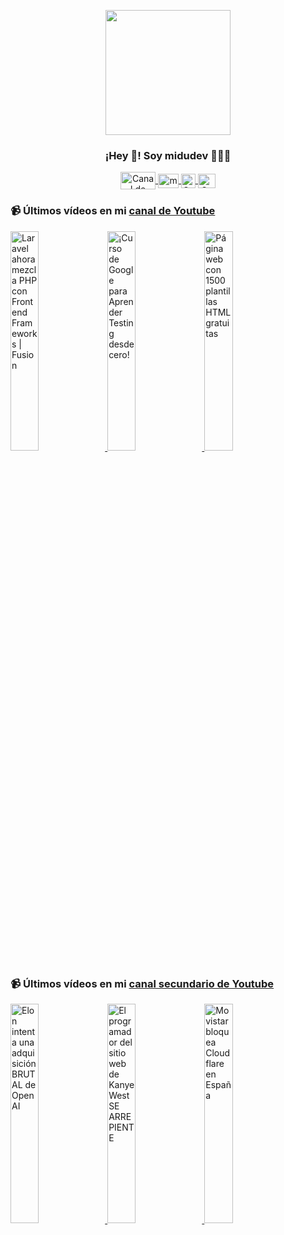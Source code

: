 <p align="center" width="300">
   <img align="center" width="200" src="https://user-images.githubusercontent.com/1561955/106762302-fda9de00-6635-11eb-99be-3ef744e60c0e.png" />
   <h3 align="center">¡Hey 👋! Soy midudev 👨🏻‍💻</h3>
</p>

<p align="center">
   <a href="https://twitch.tv/midudev" target="blank">
    <img align="center" src="https://upload.wikimedia.org/wikipedia/commons/c/ce/Twitch_logo_2019.svg" alt="Canal de Twitch de midudev" height="28px" width="56px" />
  </a>
  <span style="width: 8px;"> </span>
   <a href="https://youtube.com/midudev" target="blank">
    <img align="center" src="https://upload.wikimedia.org/wikipedia/commons/0/09/YouTube_full-color_icon_%282017%29.svg" alt="midudev" height="23px" width="33px" />
  </a>
  <span style="width: 8px;"> </span>
  <a href="https://instagram.com/midu.dev" target="blank">
    <img align="center" src="https://upload.wikimedia.org/wikipedia/commons/e/e7/Instagram_logo_2016.svg" alt="Canal de Instagram de midu.dev" height="23px" width="23px" />
  </a>
  <span style="width: 8px;"> </span>
  <a href="https://twitter.com/midudev" target="blank">
    <img align="center" src="https://upload.wikimedia.org/wikipedia/commons/thumb/6/6f/Logo_of_Twitter.svg/2491px-Logo_of_Twitter.svg.png" alt="Canal de Twitter de midudev" height="23px" width="28px" />
  </a>
</p>

### 📹 Últimos vídeos en mi [canal de Youtube](https://youtube.com/midudev?sub_confirmation=1)

<a href='https://youtu.be/0xGW8qhaeQI' target='_blank'>
  <img width='30%' src='https://img.youtube.com/vi/0xGW8qhaeQI/mqdefault.jpg' alt='Laravel ahora mezcla PHP con Frontend Frameworks | Fusion' />
</a>
<a href='https://youtu.be/carkzI2Sa9w' target='_blank'>
  <img width='30%' src='https://img.youtube.com/vi/carkzI2Sa9w/mqdefault.jpg' alt='¡Curso de Google para Aprender Testing desde cero!' />
</a>
<a href='https://youtu.be/xlgFWhZy0iI' target='_blank'>
  <img width='30%' src='https://img.youtube.com/vi/xlgFWhZy0iI/mqdefault.jpg' alt='Página web con 1500 plantillas HTML gratuitas' />
</a>

### 📹 Últimos vídeos en mi [canal secundario de Youtube](https://youtube.com/midulive?sub_confirmation=1)

<a href='https://youtu.be/c-KV2t_uEyE' target='_blank'>
  <img width='30%' src='https://img.youtube.com/vi/c-KV2t_uEyE/mqdefault.jpg' alt='Elon intenta una adquisición BRUTAL de OpenAI' />
</a>
<a href='https://youtu.be/VvFC2qFHrfA' target='_blank'>
  <img width='30%' src='https://img.youtube.com/vi/VvFC2qFHrfA/mqdefault.jpg' alt='El programador del sitio web de Kanye West SE ARREPIENTE' />
</a>
<a href='https://youtu.be/pj66vftqZZM' target='_blank'>
  <img width='30%' src='https://img.youtube.com/vi/pj66vftqZZM/mqdefault.jpg' alt='Movistar bloquea Cloudflare en España' />
</a>